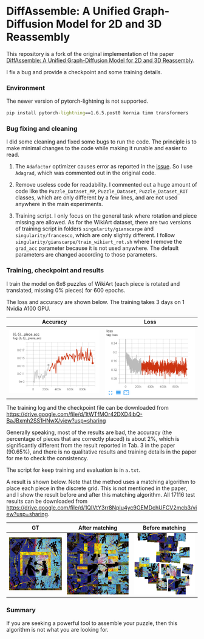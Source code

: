 # DiffAssemble: A Unified Graph-Diffusion Model for 2D and 3D Reassembly

This repository is a fork of the original implementation of the paper [DiffAssemble: A Unified Graph-Diffusion Model for 2D and 3D Reassembly](https://github.com/IIT-PAVIS/DiffAssemble). 

I fix a bug and provide a checkpoint and some training details.



### Environment

The newer version of pytorch-lightning is not supported.
```cmd
pip install pytorch-lightning==1.6.5.post0 kornia timm transformers
```


### Bug fixing and cleaning

I did some cleaning and fixed some bugs to run the code. The principle is to make minimal changes to the code while making it runable and easier to read.

1. The `Adafactor` optimizer causes error as reported in the [issue](https://github.com/IIT-PAVIS/DiffAssemble/issues/1). So I use `Adagrad`, which was commented out in the original code. 

3. Remove useless code for readability. I commented out a huge amount of code like the `Puzzle_Dataset_MP`, `Puzzle_Dataset`, `Puzzle_Dataset_ROT` classes, which are only different by a few lines, and are not used anywhere in the main experiments.
4. Training script. I only focus on the general task where rotation and piece missing are allowed. As for the WikiArt dataset, there are two versions of training script in folders `singularity/gianscarpe` and `singularity/francesco`, which are only slightly different. I follow `singularity/gianscarpe/train_wikiart_rot.sh` where I remove the `grad_acc` parameter because it is not used anywhere. The default parameters are changed according to those parameters.

### Training, checkpoint and results
I train the model on 6x6 puzzles of WikiArt (each piece is rotated and translated, missing 0% pieces) for 600 epochs. 

The loss and accuracy are shown below. The training takes 3 days on 1 Nvidia A100 GPU.



| Accuracy | Loss |
| --- | --- |
|<img src="result\acc.png" width="256"/> | <img src="result\loss.png" width="256"/> |


The training log and the checkpoint file can be downloaded from https://drive.google.com/file/d/1tWTfMOr42DXD4ibQ-BaJBxmh2SS1HNwX/view?usp=sharing


Generally speaking, most of the results are bad, the accuracy (the percentage of pieces that are correctly placed) is about 2%, which is significantly different from the result reported in Tab. 3 in the paper (90.65%), and there is no qualitative results and training details in the paper for me to check the consistency.

The script for keep training and evaluation is in `a.txt`.




A result is shown below. Note that the method uses a matching algorithm to place each piece in the discrete grid. This is not mentioned in the paper, and I show the result before and after this matching algorithm. All 17116 test results can be downloaded from https://drive.google.com/file/d/1QIVtY3rr8NpIu4yc9OEMDchUFCV2mcb3/view?usp=sharing. 


| GT | After matching | Before matching|
| --- | --- | --- | 
| <img src="result\600-0_gt.png" width="256"/> | <img src="result\600-0_calibrate.png" width="256"/> |<img src="result\600-0_raw.png" width="256"/> | 



### Summary

If you are seeking a powerful tool to assemble your puzzle, then this algorithm is not what you are looking for.
